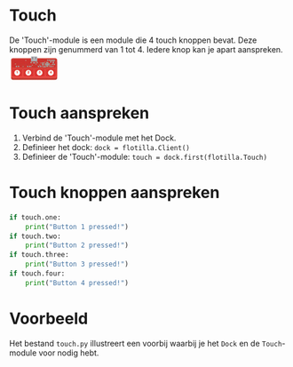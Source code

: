 # Touch
De 'Touch'-module is een module die 4 touch knoppen bevat. Deze knoppen zijn genummerd van 1 tot 4. Iedere knop kan je apart aanspreken.
![touch](/rpi-flotilla/assets/touch.png)

# Touch aanspreken
1. Verbind de 'Touch'-module met het Dock.
2. Definieer het dock: `dock = flotilla.Client()`
3. Definieer de 'Touch'-module: `touch = dock.first(flotilla.Touch)`

# Touch knoppen aanspreken

```python
if touch.one:
	print("Button 1 pressed!")
if touch.two:
	print("Button 2 pressed!")
if touch.three:
	print("Button 3 pressed!")
if touch.four:
	print("Button 4 pressed!")
```

# Voorbeeld
Het bestand `touch.py` illustreert een voorbij waarbij je het `Dock` en de `Touch`-module voor nodig hebt.
